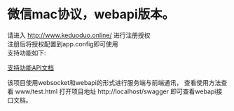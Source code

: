 # 微信mac协议，webapi版本。
 请进入  http://www.keduoduo.online/ 进行注册授权<br/>
 注册后将授权配置到app.config即可使用<br/>
 支持功能如下:<br/>

<a href="https://github.com/changtuiqie/Mac.WeChat.WebApi/blob/master/API.txt" title="支持功能API文档">支持功能API文档</a><br/>

该项目使用websocket和webapi的形式进行服务端与前端通讯，
查看使用方法查看 www/test.html 
打开项目地址 http://localhost/swagger 即可查看webapi接口文档。
